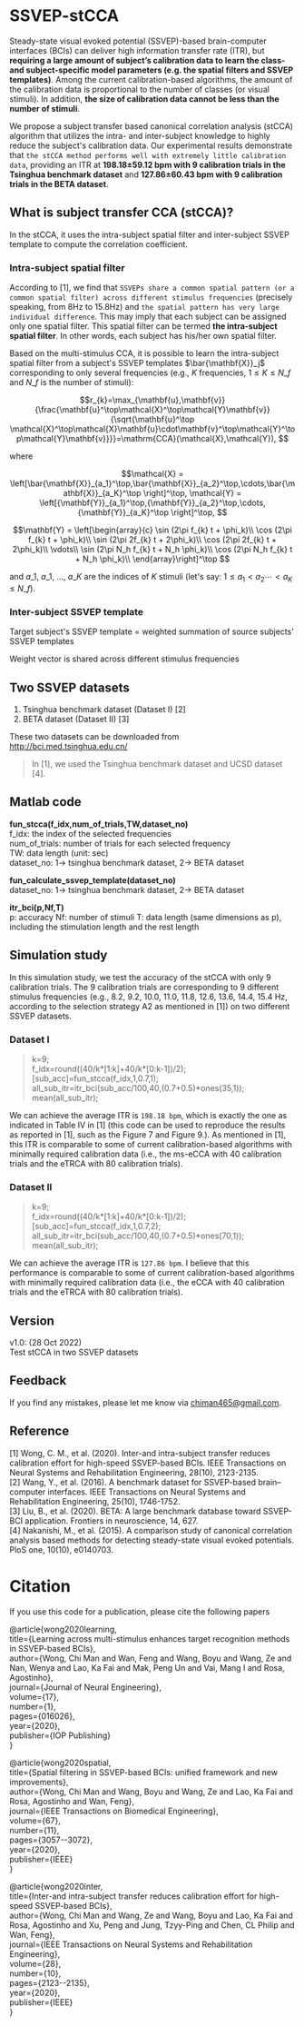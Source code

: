 # SSVEP-stCCA
Steady-state visual evoked potential (SSVEP)-based brain-computer interfaces (BCIs) can deliver high information transfer rate (ITR), but **requiring a large amount of subject’s calibration data to learn the class- and subject-specific model parameters (e.g. the spatial filters and SSVEP templates)**. Among the current calibration-based algorithms, the amount of the calibration data is proportional to the number of classes (or visual stimuli). In addition, **the size of calibration data cannot be less than the number of stimuli**.  

We propose a subject transfer based canonical correlation analysis (stCCA) algorithm that utilizes the intra- and inter-subject knowledge to highly reduce the subject's calibration data. Our experimental results demonstrate that `the stCCA method performs well with extremely little calibration data`, providing an ITR at **198.18±59.12 bpm with 9 calibration trials in the Tsinghua benchmark dataset** and **127.86±60.43 bpm with 9 calibration trials in the BETA dataset**.  


## What is subject transfer CCA (stCCA)?  
In the stCCA, it uses the intra-subject spatial filter and inter-subject SSVEP template to compute the correlation coefficient.

### Intra-subject spatial filter  
According to [1], we find that `SSVEPs share a common spatial pattern (or a common spatial filter) across different stimulus frequencies` (precisely speaking, from 8Hz to 15.8Hz) and `the spatial pattern has very large individual difference`. This may imply that each subject can be assigned only one spatial filter. This spatial filter can be termed **the intra-subject spatial filter**. In other words, each subject has his/her own spatial filter.

Based on the multi-stimulus CCA, it is possible to learn the intra-subject spatial filter from a subject's SSVEP templates $\bar{\mathbf{X}}_j$ corresponding to only several frequencies (e.g., $K$ frequencies, $1 \le K \le N\_f$ and $N\_f$ is the number of stimuli):  
```math
r_{k}=\max_{\mathbf{u},\mathbf{v}}{\frac{\mathbf{u}^\top\mathcal{X}^\top\mathcal{Y}\mathbf{v}}{\sqrt{\mathbf{u}^\top \mathcal{X}^\top\mathcal{X}\mathbf{u}\cdot\mathbf{v}^\top\mathcal{Y}^\top\mathcal{Y}\mathbf{v}}}}=\mathrm{CCA}(\mathcal{X},\mathcal{Y}), 
```  

where  
```math
\mathcal{X} = \left[\bar{\mathbf{X}}_{a_1}^\top,\bar{\mathbf{X}}_{a_2}^\top,\cdots,\bar{\mathbf{X}}_{a_K}^\top \right]^\top,  \mathcal{Y} = \left[{\mathbf{Y}}_{a_1}^\top,{\mathbf{Y}}_{a_2}^\top,\cdots,{\mathbf{Y}}_{a_K}^\top \right]^\top,  
```  
```math
\mathbf{Y} = \left[\begin{array}{c}
    \sin (2\pi f_{k} t + \phi_k)\\
    \cos (2\pi f_{k} t + \phi_k)\\
    \sin (2\pi 2f_{k} t + 2\phi_k)\\
    \cos (2\pi 2f_{k} t + 2\phi_k)\\
    \vdots\\
    \sin (2\pi N_h f_{k} t + N_h \phi_k)\\
    \cos (2\pi N_h f_{k} t + N_h \phi_k)\\    
	\end{array}\right]^\top 
```  
and $a\_1$, $a\_1$, ..., $a\_K$ are the indices of $K$ stimuli (let's say: $1 \le a_1 < a_2 \cdots < a_K \le N\_f$).  

### Inter-subject SSVEP template  
Target subject's SSVEP template = weighted summation of source subjects' SSVEP templates  

Weight vector is shared across different stimulus frequencies  

## Two SSVEP datasets
1. Tsinghua benchmark dataset (Dataset I) [2]  
2. BETA dataset (Dataset II) [3]  

These two datasets can be downloaded from http://bci.med.tsinghua.edu.cn/  

> In [1], we used the Tsinghua benchmark dataset and UCSD dataset [4]. 

## Matlab code

**fun_stcca(f_idx,num_of_trials,TW,dataset_no)**  
f_idx: the index of the selected frequencies  
num_of_trials: number of trials for each selected frequency  
TW: data length (unit: sec)  
dataset_no: 1-> tsinghua benchmark dataset, 2-> BETA dataset  

**fun_calculate_ssvep_template(dataset_no)**  
dataset_no: 1-> tsinghua benchmark dataset, 2-> BETA dataset  

**itr_bci(p,Nf,T)**  
p: accuracy
Nf: number of stimuli
T: data length (same dimensions as p), including the stimulation length and the rest length  

## Simulation study  
In this simulation study, we test the accuracy of the stCCA with only 9 calibration trials. The 9 calibration trials are corresponding to 9 different stimulus frequencies (e.g., 8.2, 9.2, 10.0, 11.0, 11.8, 12.6, 13.6, 14.4, 15.4 Hz, according to the selection strategy A2 as mentioned in [1]) on two different SSVEP datasets.  

### Dataset I

> k=9;  
> f_idx=round((40/k*[1:k]+40/k*[0:k-1])/2);  
> [sub_acc]=fun_stcca(f_idx,1,0.7,1);  
> all_sub_itr=itr_bci(sub_acc/100,40,(0.7+0.5)\*ones(35,1));  
> mean(all_sub_itr);    
  
We can achieve the average ITR is `198.18 bpm`, which is exactly the one as indicated in Table IV in [1] (this code can be used to reproduce the results as reported in [1], such as the Figure 7 and Figure 9.). As mentioned in [1], this ITR is comparable to some of current calibration-based algorithms with minimally required calibration data (i.e., the ms-eCCA with 40 calibration trials and the eTRCA with 80 calibration trials). 



### Dataset II

> k=9;  
> f_idx=round((40/k*[1:k]+40/k*[0:k-1])/2);  
> [sub_acc]=fun_stcca(f_idx,1,0.7,2);  
> all_sub_itr=itr_bci(sub_acc/100,40,(0.7+0.5)\*ones(70,1));  
> mean(all_sub_itr);  

We can achieve the average ITR is `127.86 bpm`. I believe that this performance is comparable to some of current calibration-based algorithms with minimally required calibration data (i.e., the eCCA with 40 calibration trials and the eTRCA with 80 calibration trials). 

## Version 
v1.0: (28 Oct 2022)  
Test stCCA in two SSVEP datasets  

## Feedback
If you find any mistakes, please let me know via chiman465@gmail.com.

## Reference
[1] Wong, C. M., et al. (2020). Inter-and intra-subject transfer reduces calibration effort for high-speed SSVEP-based BCIs. IEEE Transactions on Neural Systems and Rehabilitation Engineering, 28(10), 2123-2135.  
[2] Wang, Y., et al. (2016). A benchmark dataset for SSVEP-based brain–computer interfaces. IEEE Transactions on Neural Systems and Rehabilitation Engineering, 25(10), 1746-1752.   
[3] Liu, B., et al. (2020). BETA: A large benchmark database toward SSVEP-BCI application. Frontiers in neuroscience, 14, 627.  
[4] Nakanishi, M., et al. (2015). A comparison study of canonical correlation analysis based methods for detecting steady-state visual evoked potentials. PloS one, 10(10), e0140703.  

# Citation  
If you use this code for a publication, please cite the following papers

@article{wong2020learning,  
title={Learning across multi-stimulus enhances target recognition methods in SSVEP-based BCIs},  
author={Wong, Chi Man and Wan, Feng and Wang, Boyu and Wang, Ze and Nan, Wenya and Lao, Ka Fai and Mak, Peng Un and Vai, Mang I and Rosa, Agostinho},  
journal={Journal of Neural Engineering},  
volume={17},  
number={1},  
pages={016026},  
year={2020},  
publisher={IOP Publishing}  
}  

@article{wong2020spatial,  
title={Spatial filtering in SSVEP-based BCIs: unified framework and new improvements},  
author={Wong, Chi Man and Wang, Boyu and Wang, Ze and Lao, Ka Fai and Rosa, Agostinho and Wan, Feng},  
journal={IEEE Transactions on Biomedical Engineering},  
volume={67},  
number={11},  
pages={3057--3072},  
year={2020},  
publisher={IEEE}  
}  

@article{wong2020inter,  
  title={Inter-and intra-subject transfer reduces calibration effort for high-speed SSVEP-based BCIs},  
  author={Wong, Chi Man and Wang, Ze and Wang, Boyu and Lao, Ka Fai and Rosa, Agostinho and Xu, Peng and Jung, Tzyy-Ping and Chen, CL Philip and Wan, Feng},  
  journal={IEEE Transactions on Neural Systems and Rehabilitation Engineering},  
  volume={28},  
  number={10},  
  pages={2123--2135},  
  year={2020},  
  publisher={IEEE}  
}  

